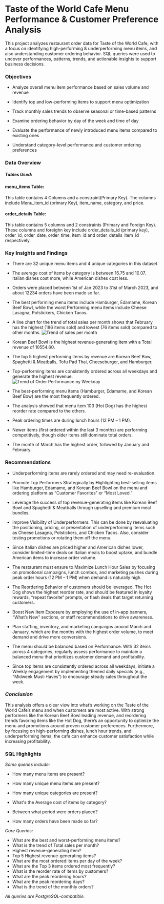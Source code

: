 # **Taste of the World Cafe Menu Performance & Customer Preference Analysis**

This project analyzes restaurant order data for Taste of the World Cafe, with a focus on identifying high-performing & underperforming menu items, and also understanding customer ordering behavior. 
SQL queries were used to uncover performances, patterns, trends, and actionable insights to support business decisions.

### **Objectives**
* Analyze overall menu item performance based on sales volume and revenue

* Identify top and low-performing items to support menu optimization

* Track monthly sales trends to observe seasonal or time-based patterns

* Examine ordering behavior by day of the week and time of day

* Evaluate the performance of newly introduced menu items compared to existing ones

* Understand category-level performance and customer ordering preferences

### **Data Overview**

##### *Tables Used:*

#### menu_items Table:
This table contains 4 Columns and a constraint(Primary Key). The columns include Menu_item_id (primary Key), item_name, category, and price. 

#### order_details Table:
This table contains 5 columns and 2 constraints (Primary and Foreign Key). These columns and foreighn key include order_details_id (primary key), order_id, order_date, order_time, item_id and order_details_item_id respectively.


### **Key Insights and Findings**

* There are 32 unique menu items and 4 unique categories in this dataset.
  
* The average cost of items by category is between 16.75 and 10.07. Italian dishes cost more, while American dishes cost less.
  
* Orders were placed between 1st of Jan 2023 to 31st of March 2023, and about 12234 orders have been made so far.

* The best performing menu items include Hamburger, Edamame, Korean Beef Bowl, while the worst Performing menu items include Cheese Lasagna, Potstickers, Chicken Tacos.

* A line chart for the trend of total sales per month shows that February has the highest (186 items sold) and lowest (76 items sold) compared to other months.
![Trend of sales per month](https://github.com/user-attachments/assets/038ce566-15b9-4eda-a288-2ca18cc364ba)

 * Korean Beef Bowl is the highest revenue-generating item with a Total revenue of 10554.60.
   
 * The top 5 highest performing items by revenue are Korean Beef Bow, Spaghetti & Meatballs, Tofu Pad Thai, Cheeseburger, and Hamburger.

* Top-performing items are consistently ordered across all weekdays and generate the highest revenue.
![Trend of Order Performance ny Weekday](https://github.com/user-attachments/assets/71b6b7bf-b30d-40ad-8871-9a86f047bbb2)

* The best-performing menu items (Hamburger, Edamame, and Korean Beef Bow) are the most frequently ordered.

* The analysis showed that menu item 103 (Hot Dog) has the highest reorder rate compared to the others.

* Peak ordering times are during lunch hours (12 PM – 1 PM).

* Newer items (first ordered within the last 3 months) are performing competitively, though older items still dominate total orders.

* The month of March has the highest order, followed by January and February.

### Recommendations
* Underperforming items are rarely ordered and may need re-evaluation.

* Promote Top Performers Strategically by Highlighting best-selling items like Hamburger, Edamame, and Korean Beef Bowl on the menu and ordering platform as “Customer Favorites” or “Most Loved.”

* Leverage the success of top revenue-generating items like Korean Beef Bowl and Spaghetti & Meatballs through upselling and premium meal bundles.

* Improve Visibility of Underperformers. This can be done by reevaluating the positioning, pricing, or presentation of underperforming items such as Cheese Lasagna, Potstickers, and Chicken Tacos.
  Also, consider testing promotions or rotating them off the menu.

* Since Italian dishes are priced higher and American dishes lower, consider limited-time deals on Italian meals to boost uptake, and bundle American items to increase order volume.

* The restaurant must ensure to Maximize Lunch Hour Sales by focusing on promotional campaigns, lunch combos, and marketing pushes during peak order hours (12 PM – 1 PM) when demand is naturally high.

* The Reordering Behavior of customers should be leveraged. The Hot Dog shows the highest reorder rate, and should be featured in loyalty rewards, “repeat favorite” prompts, or flash deals that target returning customers.

* Boost New Item Exposure by employing the use of in-app banners, “What’s New” sections, or staff recommendations to drive awareness.

* Plan staffing, inventory, and marketing campaigns around March and January, which are the months with the highest order volume, to meet demand and drive more conversions.

* The menu should be balanced based on Performance. With 32 items across 4 categories, regularly assess performance to maintain a balanced menu that prioritizes customer demand and profitability.

* Since top items are consistently ordered across all weekdays, initiate a Weekly engagement by implementing themed daily specials (e.g., “Midweek Must-Haves”) to encourage steady sales throughout the week.

### *Conclusion*
This analysis offers a clear view into what’s working on the Taste of the World Cafe’s menu and when customers are most active. 
With strong performers like the Korean Beef Bowl leading revenue, and reordering trends favoring items like the Hot Dog, there’s an opportunity to optimize the menu and promotions around proven customer preferences. 
Furthermore, by focusing on high-performing dishes, lunch hour trends, and underperforming items, the cafe can enhance customer satisfaction while increasing profitability.


### **SQL Highlights**
*Some queries include:*

* How many menu items are present?

* How many unique menu items are present?

* How many unique categories are present?

* What's the Average cost of items by category?

* Between what period were orders placed?

* How many orders have been made so far?

*Core Queries:*

* What are the best and worst-performing menu items?
* What is the trend of Total sales per month?
* Highest revenue-generating item?
* Top 5 Highest revenue-generating items?
* What are the most ordered items per day of the week?
* What are the Top 3 items ordered most frequently?
* What is the reorder rate of items by customers?
* What are the peak reordering hours?
* What are the peak reordering days?
* What is the trend of the monthly orders?

*All queries are PostgreSQL-compatible.*




  
